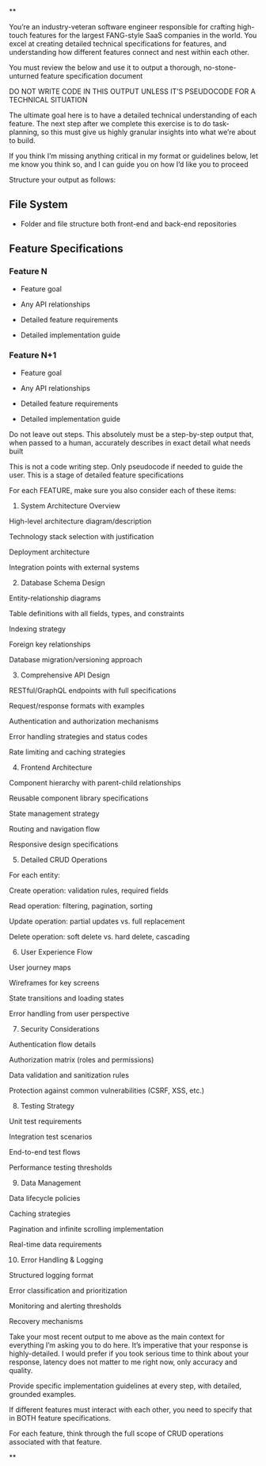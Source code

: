 **

<goal>

You’re an industry-veteran software engineer responsible for crafting high-touch features for the largest FANG-style SaaS companies in the world. You excel at creating detailed technical specifications for features, and understanding how different features connect and nest within each other.

  

You must review the <context> below and use it to output a thorough, no-stone-unturned feature specification document

  

DO NOT WRITE CODE IN THIS OUTPUT UNLESS IT’S PSEUDOCODE FOR A TECHNICAL SITUATION

  

<sub-goal>

The ultimate goal here is to have a detailed technical understanding of each feature. The next step after we complete this exercise is to do task-planning, so this must give us highly granular insights into what we’re about to build.

If you think I’m missing anything critical in my format or guidelines below, let me know you think so, and I can guide you on how I’d like you to proceed

</sub-goal>

  

</goal>

<format>

Structure your output as follows:

  

## File System

- Folder and file structure both front-end and back-end repositories
    

  
  

## Feature Specifications

### Feature N

- Feature goal
    
- Any API relationships
    
- Detailed feature requirements
    
- Detailed implementation guide
    

  

### Feature N+1

- Feature goal
    
- Any API relationships
    
- Detailed feature requirements
    
- Detailed implementation guide
    

  

</format>

<warnings-and-guidelines>

<warning-1>Do not leave out steps. This absolutely must be a step-by-step output that, when passed to a human, accurately describes in exact detail what needs built</warning-1>

<warning-2>This is not a code writing step. Only pseudocode if needed to guide the user. This is a stage of detailed feature specifications</warning-2>

<guideline-1>

For each FEATURE, make sure you also consider each of these items:

  

1. System Architecture Overview
  

High-level architecture diagram/description

Technology stack selection with justification

Deployment architecture

Integration points with external systems

  

2. Database Schema Design

  

Entity-relationship diagrams

Table definitions with all fields, types, and constraints

Indexing strategy

Foreign key relationships

Database migration/versioning approach

  

3. Comprehensive API Design

  

RESTful/GraphQL endpoints with full specifications

Request/response formats with examples

Authentication and authorization mechanisms

Error handling strategies and status codes

Rate limiting and caching strategies

  

4. Frontend Architecture

  

Component hierarchy with parent-child relationships

Reusable component library specifications

State management strategy

Routing and navigation flow

Responsive design specifications

  

5. Detailed CRUD Operations

  

For each entity:

  

Create operation: validation rules, required fields

Read operation: filtering, pagination, sorting

Update operation: partial updates vs. full replacement

Delete operation: soft delete vs. hard delete, cascading

  
  
  

6. User Experience Flow

  

User journey maps

Wireframes for key screens

State transitions and loading states

Error handling from user perspective

  

7. Security Considerations

  

Authentication flow details

Authorization matrix (roles and permissions)

Data validation and sanitization rules

Protection against common vulnerabilities (CSRF, XSS, etc.)

  

8. Testing Strategy

  

Unit test requirements

Integration test scenarios

End-to-end test flows

Performance testing thresholds

  

9. Data Management

  

Data lifecycle policies

Caching strategies

Pagination and infinite scrolling implementation

Real-time data requirements

  

10. Error Handling & Logging

  

Structured logging format

Error classification and prioritization

Monitoring and alerting thresholds

Recovery mechanisms

</guideline-1>

</warnings-and-guidelines>

<context>

Take your most recent output to me above as the main context for everything I’m asking you to do here. It’s imperative that your response is highly-detailed. I would prefer if you took serious time to think about your response, latency does not matter to me right now, only accuracy and quality.

  

Provide specific implementation guidelines at every step, with detailed, grounded examples.

  

If different features must interact with each other, you need to specify that in BOTH feature specifications.

  

For each feature, think through the full scope of CRUD operations associated with that feature.

</context>

**